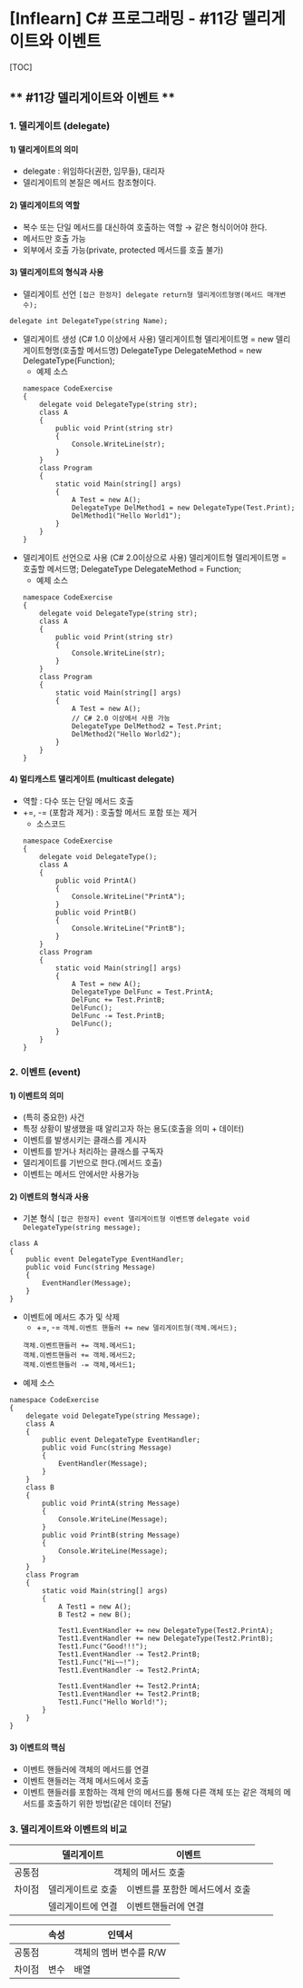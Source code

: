 # [Inflearn] C# 프로그래밍 - #11강 델리게이트와 이벤트
[TOC]
## ** #11강 델리게이트와 이벤트 **
### 1. 델리게이트 (delegate)
#### 1) 델리게이트의 의미
- delegate : 위임하다(권한, 임무들), 대리자
- 델리게이트의 본질은 메서드 참조형이다.

#### 2) 델리게이트의 역할
- 복수 또는 단일 메서드를 대신하여 호출하는 역할
	→ 같은 형식이어야 한다.
- 메서드만 호출 가능
- 외부에서 호출 가능(private, protected 메서드를 호출 불가)

#### 3) 델리게이트의 형식과 사용
- 델리게이트 선언
```[접근 한정자] delegate return형 델리게이트형명(메서드 매개변수);```

```delegate int DelegateType(string Name);```

- 델리게이트 생성 (C# 1.0 이상에서 사용)
		델리게이트형 델리게이트명 = new 델리게이트형명(호출할 메서드명)
        DelegateType DelegateMethod = new DelegateType(Function);
	- 예제 소스
	```
    namespace CodeExercise
    {
        delegate void DelegateType(string str);
        class A
        {
            public void Print(string str)
            {
                Console.WriteLine(str); 
            }
        }
        class Program
        {
            static void Main(string[] args)
            {
                A Test = new A();
                DelegateType DelMethod1 = new DelegateType(Test.Print);
                DelMethod1("Hello World1");
            }
        }
    }
    ```
- 델리게이트 선언으로 사용 (C# 2.0이상으로 사용)
		델리게이트형 델리게이트명 = 호출할 메서드명;
        DelegateType DelegateMethod = Function;
	- 예제 소스
	```
    namespace CodeExercise
    {
        delegate void DelegateType(string str);
        class A
        {
            public void Print(string str)
            {
                Console.WriteLine(str);
            }
        }
        class Program
        {
            static void Main(string[] args)
            {
                A Test = new A();
                // C# 2.0 이상에서 사용 가능
                DelegateType DelMethod2 = Test.Print;
                DelMethod2("Hello World2");
            }
        }
    }
    ```

#### 4) 멀티캐스트 델리게이트 (multicast delegate)
- 역할 : 다수 또는 단일 메서드 호출
- +=, -= (포함과 제거) : 호출할 메서드 포함 또는 제거
	- 소스코드
    ```
    namespace CodeExercise
    {
        delegate void DelegateType();
        class A
        {
            public void PrintA()
            {
                Console.WriteLine("PrintA");
            }
            public void PrintB()
            {
                Console.WriteLine("PrintB");
            }
        }
        class Program
        {
            static void Main(string[] args)
            {
                A Test = new A();
                DelegateType DelFunc = Test.PrintA;
                DelFunc += Test.PrintB;
                DelFunc();
                DelFunc -= Test.PrintB;
                DelFunc();
            }
        }
    }
    ```

### 2. 이벤트 (event)
#### 1) 이벤트의 의미
- (특히 중요한) 사건
- 특정 상황이 발생했을 때 알리고자 하는 용도(호출을 의미 + 데이터)
- 이벤트를 발생시키는 클래스를 게시자
- 이벤트를 받거나 처리하는 클래스를 구독자
- 델리게이트를 기반으로 한다.(메서드 호출)
- 이벤트는 메서드 안에서만 사용가능

#### 2) 이벤트의 형식과 사용
- 기본 형식
```[접근 한정자] event 델리게이트형 이벤트명```
```delegate void DelegateType(string message);```
```
class A
{
	public event DelegateType EventHandler;
    public void Func(string Message)
    {
    	EventHandler(Message);
    }
}
```

- 이벤트에 메서드 추가 및 삭제
	- +=, -=
	```객체.이벤트 핸들러 += new 델리게이트형(객체.메서드);```
    ```
    객체.이벤트핸들러 += 객체.메서드1;
    객체.이벤트핸들러 += 객체.메서드2;
    객체.이벤트핸들러 -= 객체,메서드1;
    ```
- 예제 소스
```
namespace CodeExercise
{
    delegate void DelegateType(string Message);
    class A
    {
        public event DelegateType EventHandler;
        public void Func(string Message)
        {
            EventHandler(Message);
        }
    }
    class B
    {
        public void PrintA(string Message)
        {
            Console.WriteLine(Message);
        }
        public void PrintB(string Message)
        {
            Console.WriteLine(Message);
        }
    }
    class Program
    {
        static void Main(string[] args)
        {
            A Test1 = new A();
            B Test2 = new B();

            Test1.EventHandler += new DelegateType(Test2.PrintA);
            Test1.EventHandler += new DelegateType(Test2.PrintB);
            Test1.Func("Good!!!");
            Test1.EventHandler -= Test2.PrintB;
            Test1.Func("Hi~~!");
            Test1.EventHandler -= Test2.PrintA;

            Test1.EventHandler += Test2.PrintA;
            Test1.EventHandler += Test2.PrintB;
            Test1.Func("Hello World!");
        }
    }
}
```

#### 3) 이벤트의 핵심
- 이벤트 핸들러에 객체의 메서드를 연결
- 이벤트 핸들러는 객체 메서드에서 호출
- 이벤트 핸들러를 포함하는 객체 안의 메서드를 통해 다른 객체 또는 같은 객체의 메서드를 호출하기 위한 방법(같은 데이터 전달)

### 3. 델리게이트와 이벤트의 비교
|    | 델리게이트 | 이벤트 |
|----|----|----|
| 공통점  <td colspan=2> <center> 객체의 메서드 호출 </center></td>
| 차이점 | 델리게이트로 호출 | 이벤트를 포함한 메서드에서 호출 |
|       | 델리게이트에 연결 | 이벤트핸들러에 연결 |

|   |  속성 | 인덱서 |
|----|----|----|
| 공통점 | <td colspan=2> <center> 객체의 멤버 변수를 R/W </center></td>
| 차이점 | 변수 | 배열 |

